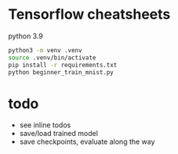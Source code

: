 # Tensorflow cheatsheets

python 3.9

```sh
python3 -m venv .venv
source .venv/bin/activate
pip install -r requirements.txt
python beginner_train_mnist.py
```

# todo
- see inline todos
- save/load trained model
- save checkpoints, evaluate along the way
